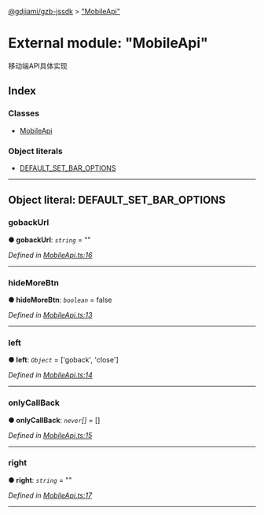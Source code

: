 [@gdjiami/gzb-jssdk](../README.md) > ["MobileApi"](../modules/_mobileapi_.md)



# External module: "MobileApi"


移动端API具体实现

## Index

### Classes

* [MobileApi](../classes/_mobileapi_.mobileapi.md)


### Object literals

* [DEFAULT_SET_BAR_OPTIONS](_mobileapi_.md#default_set_bar_options)



---
<a id="default_set_bar_options"></a>

## Object literal: DEFAULT_SET_BAR_OPTIONS


<a id="default_set_bar_options.gobackurl"></a>

###  gobackUrl

**●  gobackUrl**:  *`string`*  = ""

*Defined in [MobileApi.ts:16](https://github.com/GDJiaMi/gzb-jssdk/blob/38ff667/src/MobileApi.ts#L16)*





___
<a id="default_set_bar_options.hidemorebtn"></a>

###  hideMoreBtn

**●  hideMoreBtn**:  *`boolean`*  = false

*Defined in [MobileApi.ts:13](https://github.com/GDJiaMi/gzb-jssdk/blob/38ff667/src/MobileApi.ts#L13)*





___
<a id="default_set_bar_options.left"></a>

###  left

**●  left**:  *`Object`*  =  ['goback', 'close']

*Defined in [MobileApi.ts:14](https://github.com/GDJiaMi/gzb-jssdk/blob/38ff667/src/MobileApi.ts#L14)*





___
<a id="default_set_bar_options.onlycallback"></a>

###  onlyCallBack

**●  onlyCallBack**:  *`never`[]*  =  []

*Defined in [MobileApi.ts:15](https://github.com/GDJiaMi/gzb-jssdk/blob/38ff667/src/MobileApi.ts#L15)*





___
<a id="default_set_bar_options.right"></a>

###  right

**●  right**:  *`string`*  = ""

*Defined in [MobileApi.ts:17](https://github.com/GDJiaMi/gzb-jssdk/blob/38ff667/src/MobileApi.ts#L17)*





___


